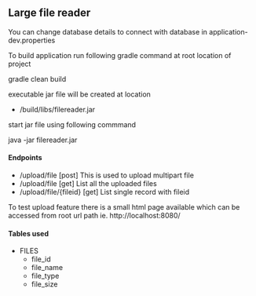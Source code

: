 ## Large file reader

You can change database details to connect with database in application-dev.properties

To build application run following gradle command at root location of project

gradle clean build

executable jar file will be created at location

* /build/libs/filereader.jar

start jar file using following commmand

java -jar filereader.jar

#### Endpoints

* /upload/file [post] This is used to upload multipart file
* /upload/file [get] List all the uploaded files
* /upload/file/{fileid} [get] List single record with fileid

To test upload feature there is a small html page available which can be accessed from root url path ie. http://localhost:8080/ 

#### Tables used

* FILES 
    * file_id
    * file_name
    * file_type
    * file_size

